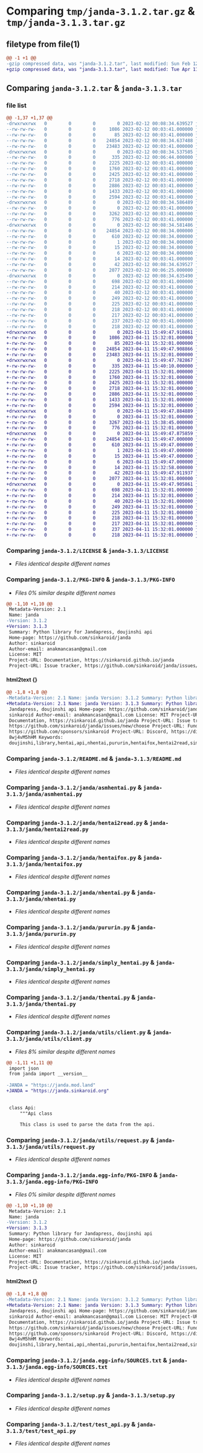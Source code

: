 # Comparing `tmp/janda-3.1.2.tar.gz` & `tmp/janda-3.1.3.tar.gz`

## filetype from file(1)

```diff
@@ -1 +1 @@
-gzip compressed data, was "janda-3.1.2.tar", last modified: Sun Feb 12 00:08:34 2023, max compression
+gzip compressed data, was "janda-3.1.3.tar", last modified: Tue Apr 11 15:49:47 2023, max compression
```

## Comparing `janda-3.1.2.tar` & `janda-3.1.3.tar`

### file list

```diff
@@ -1,37 +1,37 @@
-drwxrwxrwx   0        0        0        0 2023-02-12 00:08:34.639527 janda-3.1.2/
--rw-rw-rw-   0        0        0     1086 2023-02-12 00:03:41.000000 janda-3.1.2/LICENSE
--rw-rw-rw-   0        0        0       85 2023-02-12 00:03:41.000000 janda-3.1.2/MANIFEST.in
--rw-rw-rw-   0        0        0    24854 2023-02-12 00:08:34.637488 janda-3.1.2/PKG-INFO
--rw-rw-rw-   0        0        0    23483 2023-02-12 00:03:41.000000 janda-3.1.2/README.md
-drwxrwxrwx   0        0        0        0 2023-02-12 00:08:34.537505 janda-3.1.2/janda/
--rw-rw-rw-   0        0        0      335 2023-02-12 00:06:44.000000 janda-3.1.2/janda/__init__.py
--rw-rw-rw-   0        0        0     2225 2023-02-12 00:03:41.000000 janda-3.1.2/janda/asmhentai.py
--rw-rw-rw-   0        0        0     1760 2023-02-12 00:03:41.000000 janda-3.1.2/janda/hentai2read.py
--rw-rw-rw-   0        0        0     2425 2023-02-12 00:03:41.000000 janda-3.1.2/janda/hentaifox.py
--rw-rw-rw-   0        0        0     2718 2023-02-12 00:03:41.000000 janda-3.1.2/janda/nhentai.py
--rw-rw-rw-   0        0        0     2886 2023-02-12 00:03:41.000000 janda-3.1.2/janda/pururin.py
--rw-rw-rw-   0        0        0     1433 2023-02-12 00:03:41.000000 janda-3.1.2/janda/simply_hentai.py
--rw-rw-rw-   0        0        0     2594 2023-02-12 00:03:41.000000 janda-3.1.2/janda/thentai.py
-drwxrwxrwx   0        0        0        0 2023-02-12 00:08:34.586489 janda-3.1.2/janda/utils/
--rw-rw-rw-   0        0        0        0 2023-02-12 00:03:41.000000 janda-3.1.2/janda/utils/__init__.py
--rw-rw-rw-   0        0        0     3262 2023-02-12 00:03:41.000000 janda-3.1.2/janda/utils/client.py
--rw-rw-rw-   0        0        0      776 2023-02-12 00:03:41.000000 janda-3.1.2/janda/utils/request.py
-drwxrwxrwx   0        0        0        0 2023-02-12 00:08:34.581486 janda-3.1.2/janda.egg-info/
--rw-rw-rw-   0        0        0    24854 2023-02-12 00:08:34.000000 janda-3.1.2/janda.egg-info/PKG-INFO
--rw-rw-rw-   0        0        0      610 2023-02-12 00:08:34.000000 janda-3.1.2/janda.egg-info/SOURCES.txt
--rw-rw-rw-   0        0        0        1 2023-02-12 00:08:34.000000 janda-3.1.2/janda.egg-info/dependency_links.txt
--rw-rw-rw-   0        0        0       15 2023-02-12 00:08:34.000000 janda-3.1.2/janda.egg-info/requires.txt
--rw-rw-rw-   0        0        0        6 2023-02-12 00:08:34.000000 janda-3.1.2/janda.egg-info/top_level.txt
--rw-rw-rw-   0        0        0       14 2023-02-12 00:03:41.000000 janda-3.1.2/requirements.txt
--rw-rw-rw-   0        0        0       42 2023-02-12 00:08:34.639527 janda-3.1.2/setup.cfg
--rw-rw-rw-   0        0        0     2077 2023-02-12 00:06:25.000000 janda-3.1.2/setup.py
-drwxrwxrwx   0        0        0        0 2023-02-12 00:08:34.635490 janda-3.1.2/test/
--rw-rw-rw-   0        0        0      698 2023-02-12 00:03:41.000000 janda-3.1.2/test/test_api.py
--rw-rw-rw-   0        0        0      214 2023-02-12 00:03:41.000000 janda-3.1.2/test/test_asmhentai.py
--rw-rw-rw-   0        0        0       40 2023-02-12 00:03:41.000000 janda-3.1.2/test/test_build.py
--rw-rw-rw-   0        0        0      249 2023-02-12 00:03:41.000000 janda-3.1.2/test/test_hentai2read.py
--rw-rw-rw-   0        0        0      225 2023-02-12 00:03:41.000000 janda-3.1.2/test/test_hentaifox.py
--rw-rw-rw-   0        0        0      218 2023-02-12 00:03:41.000000 janda-3.1.2/test/test_nhentai.py
--rw-rw-rw-   0        0        0      217 2023-02-12 00:03:41.000000 janda-3.1.2/test/test_pururin.py
--rw-rw-rw-   0        0        0      237 2023-02-12 00:03:41.000000 janda-3.1.2/test/test_simplyh.py
--rw-rw-rw-   0        0        0      218 2023-02-12 00:03:41.000000 janda-3.1.2/test/test_thentai.py
+drwxrwxrwx   0        0        0        0 2023-04-11 15:49:47.910861 janda-3.1.3/
+-rw-rw-rw-   0        0        0     1086 2023-04-11 15:32:01.000000 janda-3.1.3/LICENSE
+-rw-rw-rw-   0        0        0       85 2023-04-11 15:32:01.000000 janda-3.1.3/MANIFEST.in
+-rw-rw-rw-   0        0        0    24854 2023-04-11 15:49:47.908866 janda-3.1.3/PKG-INFO
+-rw-rw-rw-   0        0        0    23483 2023-04-11 15:32:01.000000 janda-3.1.3/README.md
+drwxrwxrwx   0        0        0        0 2023-04-11 15:49:47.782867 janda-3.1.3/janda/
+-rw-rw-rw-   0        0        0      335 2023-04-11 15:40:10.000000 janda-3.1.3/janda/__init__.py
+-rw-rw-rw-   0        0        0     2225 2023-04-11 15:32:01.000000 janda-3.1.3/janda/asmhentai.py
+-rw-rw-rw-   0        0        0     1760 2023-04-11 15:32:01.000000 janda-3.1.3/janda/hentai2read.py
+-rw-rw-rw-   0        0        0     2425 2023-04-11 15:32:01.000000 janda-3.1.3/janda/hentaifox.py
+-rw-rw-rw-   0        0        0     2718 2023-04-11 15:32:01.000000 janda-3.1.3/janda/nhentai.py
+-rw-rw-rw-   0        0        0     2886 2023-04-11 15:32:01.000000 janda-3.1.3/janda/pururin.py
+-rw-rw-rw-   0        0        0     1433 2023-04-11 15:32:01.000000 janda-3.1.3/janda/simply_hentai.py
+-rw-rw-rw-   0        0        0     2594 2023-04-11 15:32:01.000000 janda-3.1.3/janda/thentai.py
+drwxrwxrwx   0        0        0        0 2023-04-11 15:49:47.884889 janda-3.1.3/janda/utils/
+-rw-rw-rw-   0        0        0        0 2023-04-11 15:32:01.000000 janda-3.1.3/janda/utils/__init__.py
+-rw-rw-rw-   0        0        0     3267 2023-04-11 15:38:45.000000 janda-3.1.3/janda/utils/client.py
+-rw-rw-rw-   0        0        0      776 2023-04-11 15:32:01.000000 janda-3.1.3/janda/utils/request.py
+drwxrwxrwx   0        0        0        0 2023-04-11 15:49:47.875859 janda-3.1.3/janda.egg-info/
+-rw-rw-rw-   0        0        0    24854 2023-04-11 15:49:47.000000 janda-3.1.3/janda.egg-info/PKG-INFO
+-rw-rw-rw-   0        0        0      610 2023-04-11 15:49:47.000000 janda-3.1.3/janda.egg-info/SOURCES.txt
+-rw-rw-rw-   0        0        0        1 2023-04-11 15:49:47.000000 janda-3.1.3/janda.egg-info/dependency_links.txt
+-rw-rw-rw-   0        0        0       15 2023-04-11 15:49:47.000000 janda-3.1.3/janda.egg-info/requires.txt
+-rw-rw-rw-   0        0        0        6 2023-04-11 15:49:47.000000 janda-3.1.3/janda.egg-info/top_level.txt
+-rw-rw-rw-   0        0        0       14 2023-04-11 15:32:58.000000 janda-3.1.3/requirements.txt
+-rw-rw-rw-   0        0        0       42 2023-04-11 15:49:47.911937 janda-3.1.3/setup.cfg
+-rw-rw-rw-   0        0        0     2077 2023-04-11 15:32:01.000000 janda-3.1.3/setup.py
+drwxrwxrwx   0        0        0        0 2023-04-11 15:49:47.905861 janda-3.1.3/test/
+-rw-rw-rw-   0        0        0      698 2023-04-11 15:32:01.000000 janda-3.1.3/test/test_api.py
+-rw-rw-rw-   0        0        0      214 2023-04-11 15:32:01.000000 janda-3.1.3/test/test_asmhentai.py
+-rw-rw-rw-   0        0        0       40 2023-04-11 15:32:01.000000 janda-3.1.3/test/test_build.py
+-rw-rw-rw-   0        0        0      249 2023-04-11 15:32:01.000000 janda-3.1.3/test/test_hentai2read.py
+-rw-rw-rw-   0        0        0      225 2023-04-11 15:32:01.000000 janda-3.1.3/test/test_hentaifox.py
+-rw-rw-rw-   0        0        0      218 2023-04-11 15:32:01.000000 janda-3.1.3/test/test_nhentai.py
+-rw-rw-rw-   0        0        0      217 2023-04-11 15:32:01.000000 janda-3.1.3/test/test_pururin.py
+-rw-rw-rw-   0        0        0      237 2023-04-11 15:32:01.000000 janda-3.1.3/test/test_simplyh.py
+-rw-rw-rw-   0        0        0      218 2023-04-11 15:32:01.000000 janda-3.1.3/test/test_thentai.py
```

### Comparing `janda-3.1.2/LICENSE` & `janda-3.1.3/LICENSE`

 * *Files identical despite different names*

### Comparing `janda-3.1.2/PKG-INFO` & `janda-3.1.3/PKG-INFO`

 * *Files 0% similar despite different names*

```diff
@@ -1,10 +1,10 @@
 Metadata-Version: 2.1
 Name: janda
-Version: 3.1.2
+Version: 3.1.3
 Summary: Python library for Jandapress, doujinshi api
 Home-page: https://github.com/sinkaroid/janda
 Author: sinkaroid
 Author-email: anakmancasan@gmail.com
 License: MIT
 Project-URL: Documentation, https://sinkaroid.github.io/janda
 Project-URL: Issue tracker, https://github.com/sinkaroid/janda/issues/new/choose
```

#### html2text {}

```diff
@@ -1,8 +1,8 @@
-Metadata-Version: 2.1 Name: janda Version: 3.1.2 Summary: Python library for
+Metadata-Version: 2.1 Name: janda Version: 3.1.3 Summary: Python library for
 Jandapress, doujinshi api Home-page: https://github.com/sinkaroid/janda Author:
 sinkaroid Author-email: anakmancasan@gmail.com License: MIT Project-URL:
 Documentation, https://sinkaroid.github.io/janda Project-URL: Issue tracker,
 https://github.com/sinkaroid/janda/issues/new/choose Project-URL: Funding,
 https://github.com/sponsors/sinkaroid Project-URL: Discord, https://discord.gg/
 8wj4vM5hHM Keywords:
 doujinshi,library,hentai,api,nhentai,pururin,hentaifox,hentai2read,simply-
```

### Comparing `janda-3.1.2/README.md` & `janda-3.1.3/README.md`

 * *Files identical despite different names*

### Comparing `janda-3.1.2/janda/asmhentai.py` & `janda-3.1.3/janda/asmhentai.py`

 * *Files identical despite different names*

### Comparing `janda-3.1.2/janda/hentai2read.py` & `janda-3.1.3/janda/hentai2read.py`

 * *Files identical despite different names*

### Comparing `janda-3.1.2/janda/hentaifox.py` & `janda-3.1.3/janda/hentaifox.py`

 * *Files identical despite different names*

### Comparing `janda-3.1.2/janda/nhentai.py` & `janda-3.1.3/janda/nhentai.py`

 * *Files identical despite different names*

### Comparing `janda-3.1.2/janda/pururin.py` & `janda-3.1.3/janda/pururin.py`

 * *Files identical despite different names*

### Comparing `janda-3.1.2/janda/simply_hentai.py` & `janda-3.1.3/janda/simply_hentai.py`

 * *Files identical despite different names*

### Comparing `janda-3.1.2/janda/thentai.py` & `janda-3.1.3/janda/thentai.py`

 * *Files identical despite different names*

### Comparing `janda-3.1.2/janda/utils/client.py` & `janda-3.1.3/janda/utils/client.py`

 * *Files 8% similar despite different names*

```diff
@@ -1,11 +1,11 @@
 import json
 from janda import __version__
 
-JANDA = "https://janda.mod.land"
+JANDA = "https://janda.sinkaroid.org"
 
 
 class Api:
     """Api class
 
     This class is used to parse the data from the api.
```

### Comparing `janda-3.1.2/janda/utils/request.py` & `janda-3.1.3/janda/utils/request.py`

 * *Files identical despite different names*

### Comparing `janda-3.1.2/janda.egg-info/PKG-INFO` & `janda-3.1.3/janda.egg-info/PKG-INFO`

 * *Files 0% similar despite different names*

```diff
@@ -1,10 +1,10 @@
 Metadata-Version: 2.1
 Name: janda
-Version: 3.1.2
+Version: 3.1.3
 Summary: Python library for Jandapress, doujinshi api
 Home-page: https://github.com/sinkaroid/janda
 Author: sinkaroid
 Author-email: anakmancasan@gmail.com
 License: MIT
 Project-URL: Documentation, https://sinkaroid.github.io/janda
 Project-URL: Issue tracker, https://github.com/sinkaroid/janda/issues/new/choose
```

#### html2text {}

```diff
@@ -1,8 +1,8 @@
-Metadata-Version: 2.1 Name: janda Version: 3.1.2 Summary: Python library for
+Metadata-Version: 2.1 Name: janda Version: 3.1.3 Summary: Python library for
 Jandapress, doujinshi api Home-page: https://github.com/sinkaroid/janda Author:
 sinkaroid Author-email: anakmancasan@gmail.com License: MIT Project-URL:
 Documentation, https://sinkaroid.github.io/janda Project-URL: Issue tracker,
 https://github.com/sinkaroid/janda/issues/new/choose Project-URL: Funding,
 https://github.com/sponsors/sinkaroid Project-URL: Discord, https://discord.gg/
 8wj4vM5hHM Keywords:
 doujinshi,library,hentai,api,nhentai,pururin,hentaifox,hentai2read,simply-
```

### Comparing `janda-3.1.2/janda.egg-info/SOURCES.txt` & `janda-3.1.3/janda.egg-info/SOURCES.txt`

 * *Files identical despite different names*

### Comparing `janda-3.1.2/setup.py` & `janda-3.1.3/setup.py`

 * *Files identical despite different names*

### Comparing `janda-3.1.2/test/test_api.py` & `janda-3.1.3/test/test_api.py`

 * *Files identical despite different names*

